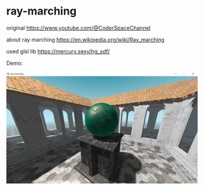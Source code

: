 # ray-marching

original https://www.youtube.com/@CoderSpaceChannel

about ray marching https://en.wikipedia.org/wiki/Ray_marching

used glsl lib https://mercury.sexy/hg_sdf/

Demo:

![demo](readme/screenshot.jpg)
